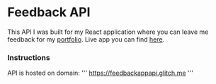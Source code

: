# Feedback API

This API I was built for my React application where you can leave me feedback for my [portfolio](https://bp.etf.ac.me/users/danilol/portfolio/).
Live app you can find [here](https://feedbackapp.netlify.com/).

### Instructions 

API is hosted on domain:
'''
https://feedbackappapi.glitch.me
'''






